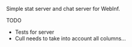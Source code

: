 Simple stat server and chat server for WebInf.

TODO

- Tests for server
- Cull needs to take into account all columns...
